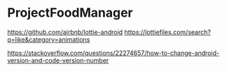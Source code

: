 # ProjectFoodManager

https://github.com/airbnb/lottie-android
https://lottiefiles.com/search?q=like&category=animations


https://stackoverflow.com/questions/22274657/how-to-change-android-version-and-code-version-number